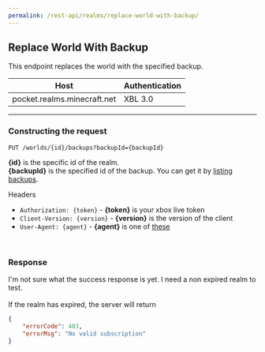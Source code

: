 ```yaml
---
permalink: /rest-api/realms/replace-world-with-backup/
---
```

## Replace World With Backup
This endpoint replaces the world with the specified backup.

| Host                        | Authentication |
| --------------------------- | -------------- |
| pocket.realms.minecraft.net | XBL 3.0        |

---

### Constructing the request
```
PUT /worlds/{id}/backups?backupId={backupId}
```

**{id}** is the specific id of the realm.  
**{backupId}** is the specified id of the backup. You can get it by [listing backups](../list-backups).  

Headers  
* `Authorization: {token}`    - **{token}** is your xbox live token  
* `Client-Version: {version}` - **{version}** is the version of the client
* `User-Agent: {agent}`       - **{agent}** is one of [these](../#user-agents)

<br>

### Response
I'm not sure what the success response is yet. I need a non expired realm to test.  
<br>
If the realm has expired, the server will return
```json
{
    "errorCode": 403,
    "errorMsg": "No valid subscription"
}
```
